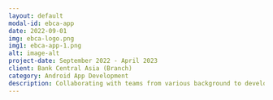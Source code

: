 ```yaml
---
layout: default
modal-id: ebca-app
date: 2022-09-01
img: ebca-logo.png
img1: ebca-app-1.png
alt: image-alt
project-date: September 2022 - April 2023
client: Bank Central Asia (Branch)
category: Android App Development
description: Collaborating with teams from various background to develop BCA E-Branch Android app.
---
```

